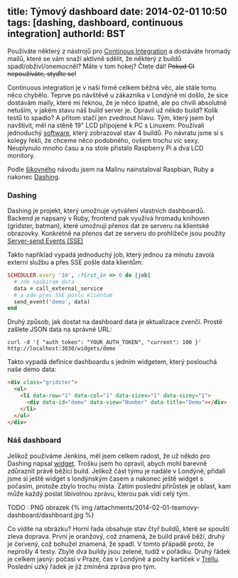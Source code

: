 title: Týmový dashboard
date: 2014-02-01 10:50
tags: [dashing, dashboard, continuous integration]
authorId: BST
---

Používáte některý z nástrojů pro [Continous Integration](http://cs.wikipedia.org/wiki/Pr%C5%AFb%C4%9B%C5%BEn%C3%A1_integrace)
a dostáváte hromady mailů, které se vám snaží aktivně sdělit, že některý z buildů spadl/obživl/onemocněl? Máte v tom hokej?
Čtete dál! ~~Pokud CI nepoužíváte, styďte se!~~

<!-- more -->

Continuous integration je v naší firmě celkem běžná věc, ale stále tomu něco chybělo. Teprve po návštěvě u zákazníka v Londýně mi došlo,
že sice dostávám maily, které mi řeknou, že je něco špatně, ale po chvíli absolutně netuším, v jakém stavu náš build server je. Opravil
už někdo build? Kolik testů to spadlo? A přitom stačí jen zvednout hlavu. Tým, který jsem byl navštívit, měl na stěně 19" LCD připojené k PC
s Linuxem. Používali jednoduchý [software](https://github.com/tuo/jenkins-monitor), který zobrazoval stav 4 buildů. Po návratu jsme si s kolegy řekli, že chceme něco podobného,
ovšem trochu víc sexy. Neuplynulo mnoho času a na stole přistálo Raspberry Pi a dva LCD monitory.

Podle [šikovného](http://www.inclind.com/journal/development/raspberry-pi-dashing-heroku-dashboard-part-1/detail.htm) návodu jsem na Malinu nainstaloval Raspbian,
Ruby a nakonec [Dashing](http://shopify.github.io/dashing/).

### Dashing

Dashing je projekt, který umožnuje vytváření vlastních dashboardů. Backend je napsaný v Ruby, frontend pak využívá hromadu knihoven (gridster, batman), které
umožnují přenos dat ze serveru na klientské obrazovky. Konkrétně na přenos dat ze serveru do prohlížeče jsou použity
[Server-send Events (SSE)](http://www.html5rocks.com/en/tutorials/eventsource/basics/)

Takto například vypadá jednoduchý job, který jednou za minutu zavolá externí službu a přes SSE pošle data klientům:
```ruby
SCHEDULER.every '1m', :first_in => 0 do |job|
  # zde nasbiram data
  data = call_external_service
  # a zde pres SSE poslu klientum
  send_event('demo', data)
end
```

Druhý způsob, jak dostat na dashboard data je aktualizace zvenčí. Prostě zašlete JSON data na správné URL:
```asciidoc
curl -d '{ "auth_token": "YOUR_AUTH_TOKEN", "current": 100 }' http://localhost:3030/widgets/demo
```

Takto vypadá definice dashboardu s jedním widgetem, který poslouchá naše demo data:
```html
<div class="gridster">
  <ul>
    <li data-row="1" data-col="1" data-sizex="1" data-sizey="1">
      <div data-id="demo" data-view="Number" data-title="Demo"></div>
    </li>
  </ul>
</div>
```



### Náš dashboard

Jelikož používáme Jenkins, měl jsem celkem radost, že už někdo pro Dashing napsal [widget](link!). Trošku jsem ho opravil, abych mohl barevně zdůraznit právě běžící build.
Jelikož část týmu je nadále v Londýně, přidali jsme si ještě widget s londýnským časem a nakonec ještě widget s počasím, protože zbylo trochu místa. Zatím poslední
přírůstek je oblast, kam může každý poslat libivolnou zprávu, kterou pak vidí celý tým.

TODO : PNG obrazek
{% img /attachments/2014-02-01-teamovy-dashboard/dashboard.jpg %}

Co vidíte na obrázku? Horní řada obsahuje stav čtyř buildů, které se spouští zleva doprava. První je oranžový, což znamená, že build právě běží, druhý je červený,
což bohužel znamená, že spadl. V tomto přápadě proto, že neprošly 4 testy. Zbylé dva buildy jsou zelené, tudíž v pořádku. Druhý řádek je celkem jasný: počasí v Praze,
 čas v Londýně a počty kartiček v [Trellu](http://trello.com). Poslední uzký řádek je již zmíněná zpráva pro tým.
